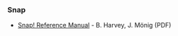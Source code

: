 ### Snap

* [Snap! Reference Manual](https://snap.berkeley.edu/snapsource/help/SnapManual.pdf) - B. Harvey, J. Mönig (PDF)